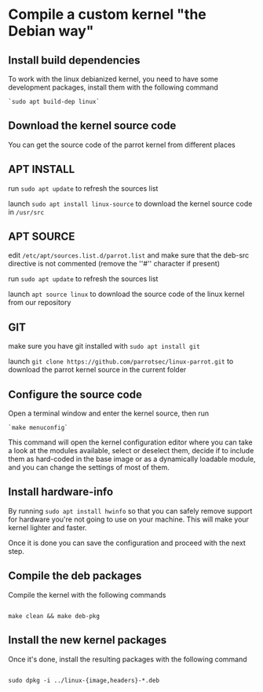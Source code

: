 # Compile a custom kernel "the Debian way" #

## Install build dependencies ##
To work with the linux debianized kernel, you need to have some development packages, install them with the following command

    `sudo apt build-dep linux`


## Download the kernel source code ##
You can get the source code of the parrot kernel from different places


## APT INSTALL ##

run `sudo apt update` to refresh the sources list

launch `sudo apt install linux-source` to download the kernel source code in `/usr/src`


## APT SOURCE ##

edit `/etc/apt/sources.list.d/parrot.list` and make sure that the deb-src directive is not commented (remove the ''#'' character if present)

run `sudo apt update` to refresh the sources list

launch `apt source linux` to download the source code of the linux kernel from our repository

## GIT ##

make sure you have git installed with `sudo apt install git`

launch `git clone https://github.com/parrotsec/linux-parrot.git` to download the parrot kernel source in the current folder


## Configure the source code ##

Open a terminal window and enter the kernel source, then run

    `make menuconfig`

This command will open the kernel configuration editor where you can take a look at the modules available, select or deselect them, decide if to include them as hard-coded in the base image or as a dynamically loadable module, and you can change the settings of most of them.

## Install hardware-info ##
By running
    <code>sudo apt install hwinfo</code>
so that you can safely remove support for hardware you're not going to use on your machine.
This will make your kernel lighter and faster.

Once it is done you can save the configuration and proceed with the next step.

## Compile the deb packages ##

Compile the kernel with the following commands

<code>
make clean && make deb-pkg
</code>

## Install the new kernel packages ##

Once it's done, install the resulting packages with the following command

<code>
sudo dpkg -i ../linux-{image,headers}-*.deb
</code>
